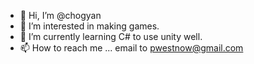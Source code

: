 - 👋 Hi, I’m @chogyan
- 👀 I’m interested in making games.
- 🌱 I’m currently learning C# to use unity well.
- 📫 How to reach me ... email to pwestnow@gmail.com

<!---
chogyan/chogyan is a ✨ special ✨ repository because its `README.md` (this file) appears on your GitHub profile.
You can click the Preview link to take a look at your changes.
--->
